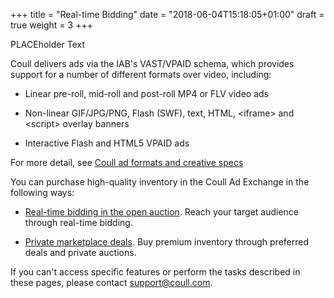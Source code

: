 +++
title = "Real-time Bidding"
date = "2018-06-04T15:18:05+01:00"
draft = true
weight = 3
+++

PLACEholder Text

Coull delivers ads via the IAB's VAST/VPAID schema, which provides support for a number of different formats over video, including:

-   Linear pre-roll, mid-roll and post-roll MP4 or FLV video ads

-   Non-linear GIF/JPG/PNG, Flash (SWF), text, HTML, \<iframe\> and \<script\> overlay banners

-   Interactive Flash and HTML5 VPAID ads

For more detail, see [Coull ad formats and creative specs](addlinkere.com)

You can purchase high-quality inventory in the Coull Ad Exchange in the following ways:

-   [Real-time bidding in the open auction](addlinkere.com). Reach your target audience through real-time bidding.

-   [Private marketplace deals](addlinkere.com). Buy premium inventory through preferred deals and private auctions.

If you can't access specific features or perform the tasks described in these pages, please contact [support@coull.com](mailto:support@coull.com).
